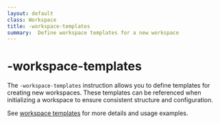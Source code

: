 ```yaml
---
layout: default
class: Workspace
title: -workspace-templates
summary:  Define workspace templates for a new workspace
---
```


# -workspace-templates

The `-workspace-templates` instruction allows you to define templates for creating new workspaces. These templates can be referenced when initializing a workspace to ensure consistent structure and configuration.

See [workspace templates](/chapters/620-template-fragments.html) for more details and usage examples.